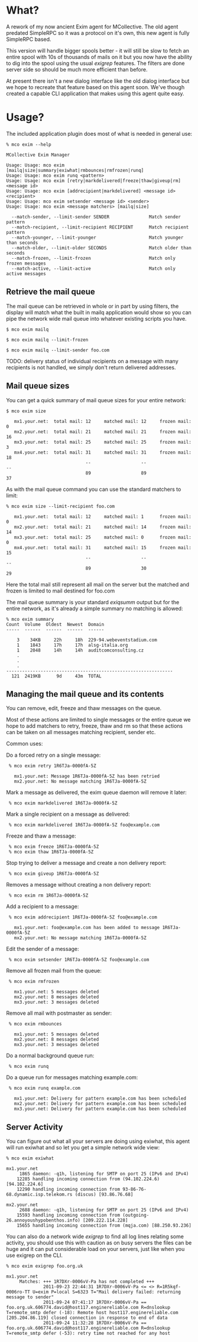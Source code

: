 What?
=====

A rework of my now ancient Exim agent for MCollective.  The old agent predated
SimpleRPC so it was a protocol on it's own, this new agent is fully SimpleRPC
based.

This version will handle bigger spools better - it will still be slow to fetch an
entire spool with 10s of thousands of mails on it but you now have the ability to
dig into the spool using the usual _exigrep_ features.  The filters are done server
side so should be much more efficient than before.

At present there isn't a new dialog interface like the old dialog interface but we
hope to recreate that feature based on this agent soon.  We've though created a capable
CLI application that makes using this agent quite easy.

Usage?
======

The included application plugin does most of what is needed in general use:

    % mco exim --help

    MCollective Exim Manager

    Usage: Usage: mco exim [mailq|size|summary|exiwhat|rmbounces|rmfrozen|runq]
    Usage: Usage: mco exim runq <pattern>
    Usage: Usage: mco exim [retry|markdelivered|freeze|thaw|giveup|rm] <message id>
    Usage: Usage: mco exim [addrecipient|markdelivered] <message id> <recipient>
    Usage: Usage: mco exim setsender <message id> <sender>
    Usage: Usage: mco exim <message matchers> [mailq|size]

      --match-sender, --limit-sender SENDER               Match sender pattern
      --match-recipient, --limit-recipient RECIPIENT      Match recipient pattern
      --match-younger, --limit-younger                    Match younger than seconds
      --match-older, --limit-older SECONDS                Match older than seconds
      --match-frozen, --limit-frozen                      Match only frozen messages
      --match-active, --limit-active                      Match only active messages

Retrieve the mail queue
-----------------------

The mail queue can be retrieved in whole or in part by using filters, the display will
match what the built in mailq application would show so you can pipe the network wide
mail queue into whatever existing scripts you have.

    $ mco exim mailq

    $ mco exim mailq --limit-frozen

    $ mco exim mailq --limit-sender foo.com

TODO: delivery status of individual recipients on a message with many recipients is not
handled, we simply don't return delivered addresses.

Mail queue sizes
----------------

You can get a quick summary of mail queue sizes for your entire network:

    $ mco exim size

       mx1.your.net:  total mail: 12     matched mail: 12     frozen mail: 0
       mx2.your.net:  total mail: 21     matched mail: 21     frozen mail: 16
       mx3.your.net:  total mail: 25     matched mail: 25     frozen mail: 3
       mx4.your.net:  total mail: 31     matched mail: 31     frozen mail: 18
                                  --                   --                  --
                                  89                   89                  37

As with the mail queue command you can use the standard matchers to limit:

    % mco exim size --limit-recipient foo.com

       mx1.your.net:  total mail: 12     matched mail: 1      frozen mail: 0
       mx2.your.net:  total mail: 21     matched mail: 14     frozen mail: 14
       mx3.your.net:  total mail: 25     matched mail: 0      frozen mail: 0
       mx4.your.net:  total mail: 31     matched mail: 15     frozen mail: 15
                                  --                   --                  --
                                  89                   30                  29

Here the total mail still represent all mail on the server but the matched and
frozen is limited to mail destined for foo.com

The mail queue summary is your standard _exiqsumm_ output but for the entire network,
as it's already a simple summary no matching is allowed:

    % mco exim summary
    Count  Volume  Oldest  Newest  Domain
    -----  ------  ------  ------  ------

        3    34KB     22h     18h  229-94.webeventstadium.com
        1    1843     17h     17h  alsg-italia.org
        1    2048     14h     14h  auditcomconsulting.cz
        .
        .
        .
    ---------------------------------------------------------------
      121  2419KB      9d     43m  TOTAL

Managing the mail queue and its contents
----------------------------------------

You can remove, edit, freeze and thaw messages on the queue.

Most of these actions are limited to single messages or the entire queue
we hope to add matchers to retry, freeze, thaw and rm so that these actions
can be taken on all messages matching recipient, sender etc.

Common uses:

Do a forced retry on a single message:

     % mco exim retry 1R6TJa-0000fA-5Z

       mx1.your.net: Message 1R6TJa-0000fA-5Z has been retried
       mx2.your.net: No message matching 1R6TJa-0000fA-5Z

Mark a message as delivered, the exim queue daemon will remove it later:

     % mco exim markdelivered 1R6TJa-0000fA-5Z

Mark a single recipient on a message as delivered:

     % mco exim markdelivered 1R6TJa-0000fA-5Z foo@example.com

Freeze and thaw a message:

     % mco exim freeze 1R6TJa-0000fA-5Z
     % mco exim thaw 1R6TJa-0000fA-5Z

Stop trying to deliver a message and create a non delivery report:

     % mco exim giveup 1R6TJa-0000fA-5Z

Removes a message without creating a non delivery report:

     % mco exim rm 1R6TJa-0000fA-5Z

Add a recipient to a message:

     % mco exim addrecipient 1R6TJa-0000fA-5Z foo@example.com

       mx1.your.net: foo@example.com has been added to message 1R6TJa-0000fA-5Z
       mx2.your.net: No message matching 1R6TJa-0000fA-5Z

Edit the sender of a message:

     % mco exim setsender 1R6TJa-0000fA-5Z foo@example.com

Remove all frozen mail from the queue:

     % mco exim rmfrozen

       mx1.your.net: 5 messages deleted
       mx2.your.net: 8 messages deleted
       mx3.your.net: 3 messages deleted

Remove all mail with postmaster as sender:

     % mco exim rmbounces

       mx1.your.net: 5 messages deleted
       mx2.your.net: 8 messages deleted
       mx3.your.net: 3 messages deleted

Do a normal background queue run:

     % mco exim runq

Do a queue run for messages matching example.com:

     % mco exim runq example.com

       mx1.your.net: Delivery for pattern example.com has been scheduled
       mx2.your.net: Delivery for pattern example.com has been scheduled
       mx3.your.net: Delivery for pattern example.com has been scheduled

Server Activity
---------------

You can figure out what all your servers are doing using exiwhat, this agent will run
exiwhat and so let you get a simple network wide view:

    % mco exim exiwhat

    mx1.your.net
         1865 daemon: -q1h, listening for SMTP on port 25 (IPv6 and IPv4)
        12285 handling incoming connection from (94.102.224.6) [94.102.224.6]
        12290 handling incoming connection from 93-86-76-68.dynamic.isp.telekom.rs (discus) [93.86.76.68]

    mx2.your.net
         2688 daemon: -q1h, listening for SMTP on port 25 (IPv6 and IPv4)
        15593 handling incoming connection from (outgoing-26.annoyoushypobenthos.info) [209.222.114.228]
        15655 handling incoming connection from (mqja.com) [88.250.93.236]

You can also do a network wide _exigrep_ to find all log lines relating some activity, you should
use this with caution as on busy servers the files can be huge and it can put considerable load
on your servers, just like when you use exigrep on the CLI.

    % mco exim exigrep foo.org.uk

    mx1.your.net
         Matches: +++ 1R7DXr-0006vV-Pa has not completed +++
                  2011-09-23 22:44:31 1R7DXr-0006vV-Pa <= <> R=1R5kqf-0006ro-TT U=exim P=local S=6323 T="Mail delivery failed: returning message to sender"
                  2011-09-24 07:41:17 1R7DXr-0006vV-Pa == foo.org.uk.606774.david@host117.enginereliable.com R=dnslookup T=remote_smtp defer (-18): Remote host host117.enginereliable.com [205.204.86.119] closed connection in response to end of data
                  2011-09-24 11:32:28 1R7DXr-0006vV-Pa == foo.org.uk.606774.david@host117.enginereliable.com R=dnslookup T=remote_smtp defer (-53): retry time not reached for any host

